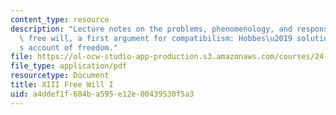 ```yaml
---
content_type: resource
description: "Lecture notes on the problems, phenomenology, and responsibility of\
  \ free will, a first argument for compatibilism: Hobbes\u2019 solution, and Frankfurt\u2019\
  s account of freedom."
file: https://ol-ocw-studio-app-production.s3.amazonaws.com/courses/24-120-moral-psychology-spring-2009/a4ddef1f684ba595e12e00439530f5a3_MIT24_120s09_lec13.pdf
file_type: application/pdf
resourcetype: Document
title: XIII Free Will I
uid: a4ddef1f-684b-a595-e12e-00439530f5a3
---
```

